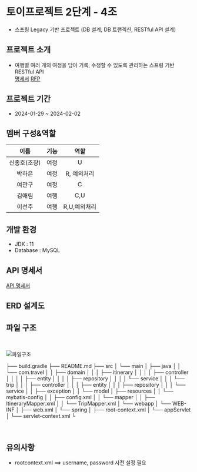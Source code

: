 # 토이프로젝트 2단계 - 4조
- 스프링 Legacy 기반 프로젝트 (DB 설계, DB 트랜젝션, RESTful API 설계)

## 프로젝트 소개
- 여행별 여러 개의 여정을 담아 기록, 수정할 수 있도록 관리하는 스프링 기반 RESTful API <br>
[명세서](https://www.notion.so/2-9661b25933204481ace02cdb37d70de8#450e3beb32874855ae65ad2c1104c8ab)
[RFP](https://docs.google.com/document/d/1RSqH9ILlEo4juLZLKocfVOdKH9eoTT5U/edit)

## 프로젝트 기간
- 2024-01-29 ~ 2024-02-02

## 멤버 구성&역할
이름|기능|역할
:---:|:---:|:---:
신종호(조장)|여정|U
박하은|여정|R, 예외처리
여관구|여정|C
김애림|여행|C,U
이선주|여행|R,U,예외처리

## 개발 환경
- JDK : 11
- Database : MySQL

## API 명세서
[API 명세서](https://documenter.getpostman.com/view/32623056/2s9YyvAf7C)

## ERD 설계도


## 파일 구조
<br>

![파일구조](https://velog.velcdn.com/images/yeokg1130/post/3683d5c2-8515-4abe-9747-450b1e0755b4/image.png)

├── build.gradle
├── README.md
├── src
│   └── main
│       ├── java
│       │   └── com.travel
│       │       ├── domain
│       │       │   ├── itinerary
│       │       │   │   ├── controller
│       │       │   │   ├── entity
│       │       │   │   ├── repository
│       │       │   │   └── service
│       │       │   └── trip
│       │       │       ├── controller
│       │       │       ├── entity
│       │       │       ├── repository
│       │       │       └── service
│       │       ├── exception
│       │       └── model
│       ├── resources
│       │   └── mybatis-config
│       │       ├── config.xml
│       │       └── mapper
│       │           ├── ItineraryMapper.xml
│       │           └── TripMapper.xml
│       └── webapp
│           └── WEB-INF
│               ├── web.xml
│               └── spring
│                   ├── root-context.xml
│                   └── appServlet
│                       └── servlet-context.xml
└

<br>

## 유의사항
- rootcontext.xml ==> username, password 사전 설정 필요
